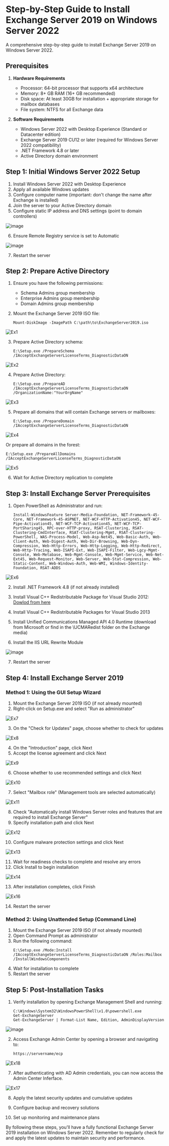 # Step-by-Step Guide to Install Exchange Server 2019 on Windows Server 2022

A comprehensive step-by-step guide to install Exchange Server 2019 on Windows Server 2022.


## Prerequisites

1. **Hardware Requirements**
   - Processor: 64-bit processor that supports x64 architecture
   - Memory: 8+ GB RAM (16+ GB recommended)
   - Disk space: At least 30GB for installation + appropriate storage for mailbox databases
   - File system: NTFS for all Exchange data

2. **Software Requirements**
   - Windows Server 2022 with Desktop Experience (Standard or Datacenter edition)
   - Exchange Server 2019 CU12 or later (required for Windows Server 2022 compatibility)
   - .NET Framework 4.8 or later
   - Active Directory domain environment

## Step 1: Initial Windows Server 2022 Setup

1. Install Windows Server 2022 with Desktop Experience
2. Apply all available Windows updates
3. Configure computer name (important: don't change the name after Exchange is installed)
4. Join the server to your Active Directory domain
5. Configure static IP address and DNS settings (point to domain controllers)

![image](https://github.com/user-attachments/assets/53bb467b-4916-433a-848d-88814c959ac9)

6. Ensure Remote Registry service is set to Automatic

![image](https://github.com/user-attachments/assets/6eee5382-1054-4631-aa79-1fc89d8e6735)

7. Restart the server

## Step 2: Prepare Active Directory

1. Ensure you have the following permissions:
   - Schema Admins group membership
   - Enterprise Admins group membership
   - Domain Admins group membership

2. Mount the Exchange Server 2019 ISO file:
   ```
   Mount-DiskImage -ImagePath C:\path\to\ExchangeServer2019.iso
   ```

![Ex1](https://github.com/user-attachments/assets/d64a66fc-a897-41b1-9903-d2f05a941894)

3. Prepare Active Directory schema:
   ```
   E:\Setup.exe /PrepareSchema /IAcceptExchangeServerLicenseTerms_DiagnosticDataON
   ```

![Ex2](https://github.com/user-attachments/assets/712a8e1b-afe7-42b5-ac20-f1d731dd0a59)

4. Prepare Active Directory:
   ```
   E:\Setup.exe /PrepareAD /IAcceptExchangeServerLicenseTerms_DiagnosticDataON /OrganizationName:"YourOrgName"
   ```

![Ex3](https://github.com/user-attachments/assets/906031aa-2d5c-4c41-874b-98cfebd58e58)

5. Prepare all domains that will contain Exchange servers or mailboxes:
   ```
   E:\Setup.exe /PrepareDomain /IAcceptExchangeServerLicenseTerms_DiagnosticDataON
   ```

![Ex4](https://github.com/user-attachments/assets/a81b1ed1-613e-4eb2-afd2-869f698ba707)

   Or prepare all domains in the forest:
   ```
   E:\Setup.exe /PrepareAllDomains /IAcceptExchangeServerLicenseTerms_DiagnosticDataON
   ```

![Ex5](https://github.com/user-attachments/assets/f8823e20-89f0-4f79-8736-62a50505315a)

6. Wait for Active Directory replication to complete

## Step 3: Install Exchange Server Prerequisites

1. Open PowerShell as Administrator and run:
   ```
   Install-WindowsFeature Server-Media-Foundation, NET-Framework-45-Core, NET-Framework-45-ASPNET, NET-WCF-HTTP-Activation45, NET-WCF-Pipe-Activation45, NET-WCF-TCP-Activation45, NET-WCF-TCP-PortSharing45, RPC-over-HTTP-proxy, RSAT-Clustering, RSAT-Clustering-CmdInterface, RSAT-Clustering-Mgmt, RSAT-Clustering-PowerShell, WAS-Process-Model, Web-Asp-Net45, Web-Basic-Auth, Web-Client-Auth, Web-Digest-Auth, Web-Dir-Browsing, Web-Dyn-Compression, Web-Http-Errors, Web-Http-Logging, Web-Http-Redirect, Web-Http-Tracing, Web-ISAPI-Ext, Web-ISAPI-Filter, Web-Lgcy-Mgmt-Console, Web-Metabase, Web-Mgmt-Console, Web-Mgmt-Service, Web-Net-Ext45, Web-Request-Monitor, Web-Server, Web-Stat-Compression, Web-Static-Content, Web-Windows-Auth, Web-WMI, Windows-Identity-Foundation, RSAT-ADDS
   ```

![Ex6](https://github.com/user-attachments/assets/45a31a36-6d89-42df-92f9-f952bded206e)

2. Install .NET Framework 4.8 (if not already installed)

3. Install Visual C++ Redistributable Package for Visual Studio 2012: [Dowlod from here](https://www.microsoft.com/en-us/download/details.aspx?id=30679)


4. Install Visual C++ Redistributable Packages for Visual Studio 2013

5. Install Unified Communications Managed API 4.0 Runtime (download from Microsoft or find in the \UCMARedist folder on the Exchange media)

6. Install the IIS URL Rewrite Module

![image](https://github.com/user-attachments/assets/67606cb3-6c64-4d80-858c-cf35a751631e)
 
7. Restart the server

## Step 4: Install Exchange Server 2019

### Method 1: Using the GUI Setup Wizard

1. Mount the Exchange Server 2019 ISO (if not already mounted)
2. Right-click on Setup.exe and select "Run as administrator"

![Ex7](https://github.com/user-attachments/assets/3fdfc154-b68d-4e37-a65f-571d8751f910)

3. On the "Check for Updates" page, choose whether to check for updates

![Ex8](https://github.com/user-attachments/assets/48dd76c7-6176-49cb-b5f2-81c2adac5b22)

4. On the "Introduction" page, click Next
5. Accept the license agreement and click Next

![Ex9](https://github.com/user-attachments/assets/0034ab35-d3ca-4a6d-9854-297b27de711c)

6. Choose whether to use recommended settings and click Next

![Ex10](https://github.com/user-attachments/assets/a84a90ff-ff1c-4e62-a70f-0d1d60800b6a)

7. Select "Mailbox role" (Management tools are selected automatically)

![Ex11](https://github.com/user-attachments/assets/33314d58-3ce7-4d8e-81de-995cd3a45471)

8. Check "Automatically install Windows Server roles and features that are required to install Exchange Server"
9. Specify installation path and click Next

![Ex12](https://github.com/user-attachments/assets/bf7f8fbb-04f7-4e42-a4e2-3020f072a1bf)

10. Configure malware protection settings and click Next

![Ex13](https://github.com/user-attachments/assets/d9cd1337-804e-4e9c-b0f3-c8158813b9a5)

11. Wait for readiness checks to complete and resolve any errors
12. Click Install to begin installation

![Ex14](https://github.com/user-attachments/assets/051774d7-2371-488d-96f1-acac4130a0c5)
   
13. After installation completes, click Finish

![Ex16](https://github.com/user-attachments/assets/de59eb7d-c0be-4d53-a4a0-2f39e2a50df5)

14. Restart the server

### Method 2: Using Unattended Setup (Command Line)

1. Mount the Exchange Server 2019 ISO (if not already mounted)
2. Open Command Prompt as administrator
3. Run the following command:
   ```
   E:\Setup.exe /Mode:Install /IAcceptExchangeServerLicenseTerms_DiagnosticDataON /Roles:Mailbox /InstallWindowsComponents
   ```
4. Wait for installation to complete
5. Restart the server

## Step 5: Post-Installation Tasks

1. Verify installation by opening Exchange Management Shell and running:
   ```
   C:\Windows\System32\WindowsPowerShell\v1.0\powershell.exe
   Get-ExchangeServer
   Get-ExchangeServer | Format-List Name, Edition, AdminDisplayVersion
   ```

![image](https://github.com/user-attachments/assets/eebfd6a6-a90e-42c3-a95b-7ac0d4c96038)

2. Access Exchange Admin Center by opening a browser and navigating to:
   ```
   https://servername/ecp
   ```
![Ex18](https://github.com/user-attachments/assets/5a5e281e-f03d-45d0-86c7-f454b622675c)


7. After authenticating with AD Admin credentials, you can now access the Admin Center Inferface.

![Ex17](https://github.com/user-attachments/assets/0a72068a-21f0-4f96-803c-e4aa4f955b0f)

8. Apply the latest security updates and cumulative updates

9. Configure backup and recovery solutions

10. Set up monitoring and maintenance plans

By following these steps, you'll have a fully functional Exchange Server 2019 installation on Windows Server 2022. Remember to regularly check for and apply the latest updates to maintain security and performance.
